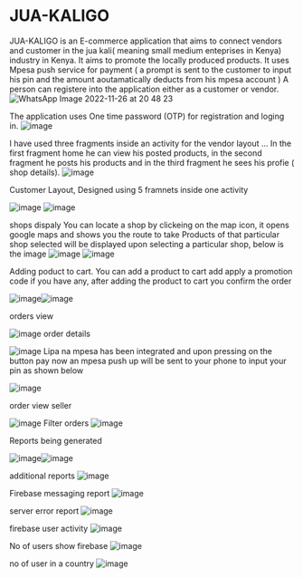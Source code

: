 # JUA-KALIGO
JUA-KALIGO is an E-commerce application that aims to connect vendors and customer in the jua kali( meaning small medium enteprises in Kenya) industry in Kenya.
It aims to promote the locally produced products. It uses Mpesa push service for payment ( a prompt is sent to the customer to input his pin and the amount aoutamatically deducts from his mpesa account )
A person can registere into the application either as a customer or vendor. 
![WhatsApp Image 2022-11-26 at 20 48 23](https://user-images.githubusercontent.com/69002486/204102370-aa47f149-10f9-4797-a8f8-e87636fd0ff5.jpeg)

The application uses One time password (OTP) for registration and loging in. 
![image](https://user-images.githubusercontent.com/69002486/204102479-8ef20bcb-9921-45fd-ae15-3c9fb7bfb5f1.png)

I have used three fragments inside an activity for the vendor layout ... In the first fragment home he can view his posted products, in the second fragment he posts his products and in the third fragment he sees his profie ( shop details).
![image](https://user-images.githubusercontent.com/69002486/204143444-48d5cd19-5c1d-4136-9019-db4d7e1bd085.png)

Customer Layout, Designed using 5 framnets inside one activity 

![image](https://user-images.githubusercontent.com/69002486/204561079-bec87e8e-c69d-4a09-8511-3d464aa1250a.png) 
![image](https://user-images.githubusercontent.com/69002486/204825588-7a408455-4e62-4f66-94dd-c3c59e3ee566.png)

shops dispaly 
You can locate a shop by clickeing on the map icon, it opens google maps and
shows you the route to take
Products of that particular shop selected will be displayed upon 
selecting a particular shop, 
below is the image 
![image](https://user-images.githubusercontent.com/69002486/205143520-be27b353-7c63-4034-a464-a5e8fd0fd134.png) ![image](https://user-images.githubusercontent.com/69002486/205324516-95869374-67ae-4e04-825d-7a6a256dd5f8.png)


Adding poduct to cart. You can add a product to cart add apply a promotion code if you have any,
after adding the product to cart you confirm the order

![image](https://user-images.githubusercontent.com/69002486/205568005-d3585615-9619-4144-8488-996135520476.png)![image](https://user-images.githubusercontent.com/69002486/205568050-2b5b81ee-0919-440d-a892-fc44b1dafba6.png)

orders view

![image](https://user-images.githubusercontent.com/69002486/205991938-f9f1ecba-94e2-4224-8e55-7150a30df015.png)
order details

![image](https://user-images.githubusercontent.com/69002486/206227294-2d9a9bff-2138-44a1-8a32-f620349eba71.png)
Lipa na mpesa has been integrated and upon pressing on the button pay now an mpesa push up will be sent to
your phone to input your pin as shown below


![image](https://user-images.githubusercontent.com/69002486/206411209-28a2e7d5-3ef1-44c7-97c0-ebfc2fccd430.png)

order view seller

![image](https://user-images.githubusercontent.com/69002486/206836700-0f9cb07a-69a5-4b3d-a8bf-2665bb2f7fe4.png)
Filter orders
![image](https://user-images.githubusercontent.com/69002486/206836763-ded778f6-50b5-48cc-a95e-0ce5bb44740f.png)

Reports being generated 



![image](https://user-images.githubusercontent.com/69002486/206915542-ecf73710-ef66-407d-963a-ae7f35382612.png)![image](https://user-images.githubusercontent.com/69002486/206915577-f41fbc0c-a09c-4854-8877-f3b7cbb1c853.png)

additional reports
![image](https://user-images.githubusercontent.com/69002486/206990959-71b1fb1c-22e0-4940-bf1c-6996870865aa.png)

Firebase messaging report
![image](https://user-images.githubusercontent.com/69002486/207282010-f81f9b59-0d86-4b94-a2f2-b1f993b300c8.png)

server error  report
![image](https://user-images.githubusercontent.com/69002486/207612938-d8350777-bbc3-4760-b66c-bbe35eb86268.png)

firebase user activity 
![image](https://user-images.githubusercontent.com/69002486/208263399-4580cedb-5677-403d-8530-7544475091d1.png)

No of users show firebase
![image](https://user-images.githubusercontent.com/69002486/208693720-19bedf9f-d52c-43fe-9361-033f68703288.png)

no of user in a country 
![image](https://user-images.githubusercontent.com/69002486/208884937-731ae7d8-67df-48ff-9d7c-87cc68e4e35e.png)






















